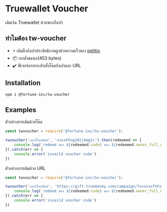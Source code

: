 # Truewallet Voucher
เติมเงิน Truewallet ด้วยซองอั่งเปา

## ทำไมต้อง tw-voucher
+ ⚡ เติมลิ้งอังเปาประสิทธิภาพสูงด้วยความเร็วของ [petitio](https://github.com/helperdiscord/petitio)
+ 📦 เบาดั่งขนนก(453 bytes)
+ ✔️ ฟีเจอร์ครบรองรับทั้งโค๊ดอังเปาและ URL

## Installation
```sh
npm i @fortune-inc/tw-voucher
```

## Examples
ตัวอย่างการเติมด้วยโค๊ด
```js
const twvoucher = require('@fortune-inc/tw-voucher');

twvoucher('เบอร์โทรศัพท์', 'xxxxhFog10Ijbmg1c').then(redeemed => {
    console.log(`redeem ซอง ${redeemed.code} ของ ${redeemed.owner_full_name} จำนวน ${redeemed.amount} บาทแล้ว`) 
}).catch(err => {
    console.error('invaild voucher code')
})
```
ตัวอย่างการเติมด้วย URL
```js
const twvoucher = require('@fortune-inc/tw-voucher');

twvoucher('เบอร์โทรศัพท์', 'https://gift.truemoney.com/campaign/?v=xxxxfhFog10Ijbmg1c').then(redeemed => {
    console.log(`redeem ซอง ${redeemed.code} ของ ${redeemed.owner_full_name} จำนวน ${redeemed.amount} บาทแล้ว`) 
}).catch(err => {
    console.error('invaild voucher code')
})
```
